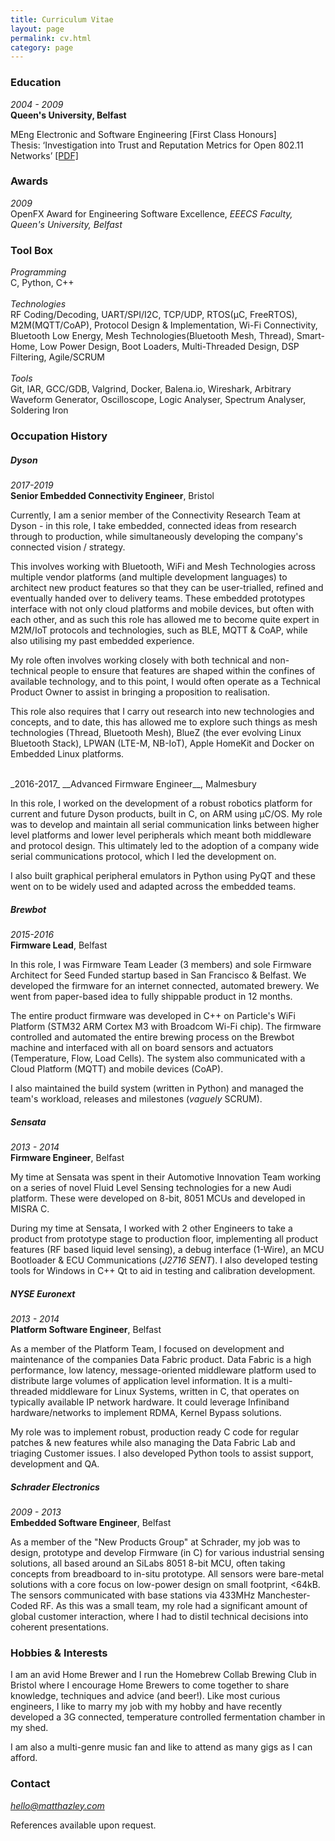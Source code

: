 ```yaml
---
title: Curriculum Vitae
layout: page
permalink: cv.html
category: page
---
```

### Education

_2004 - 2009_  
__Queen's University, Belfast__

MEng Electronic and Software Engineering [First Class Honours]  
Thesis: ‘Investigation into Trust and Reputation Metrics for Open 802.11 Networks’ [[PDF]](https://github.com/mhazley/mhazley.github.io/raw/b79511ef997bc669016a6d7875cdb560bfc6da8f/files/Investigation_of_Trust_and_Reputation_Metrics_for_802_11_Hot_Points.pdf)

### Awards

_2009_  
OpenFX Award for Engineering Software Excellence, *EEECS Faculty, Queen's University, Belfast*

### Tool Box

_Programming_  
C, Python, C++  
<br>
_Technologies_  
RF Coding/Decoding, UART/SPI/I2C, TCP/UDP, RTOS(µC, FreeRTOS), M2M(MQTT/CoAP), Protocol Design & Implementation, Wi-Fi Connectivity, Bluetooth Low Energy, Mesh Technologies(Bluetooth Mesh, Thread), Smart-Home, Low Power Design, Boot Loaders, Multi-Threaded Design, DSP Filtering, Agile/SCRUM  
<br>
_Tools_  
Git, IAR, GCC/GDB, Valgrind, Docker, Balena.io, Wireshark, Arbitrary Waveform Generator, Oscilloscope, Logic Analyser, Spectrum Analyser, Soldering Iron

### Occupation History

##### Dyson
_2017-2019_  
__Senior Embedded Connectivity Engineer__, Bristol

Currently, I am a senior member of the Connectivity Research Team at Dyson - in this role, I take embedded, connected ideas from research through to production, while simultaneously developing the company's connected vision / strategy.

This involves working with Bluetooth, WiFi and Mesh Technologies across multiple vendor platforms (and multiple development languages) to architect new product features so that they can be user-trialled, refined and eventually handed over to delivery teams. These embedded prototypes interface with not only cloud platforms and mobile devices, but often with each other, and as such this role has allowed me to become quite expert in M2M/IoT protocols and technologies, such as BLE, MQTT & CoAP, while also utilising my past embedded experience.

My role often involves working closely with both technical and non-technical people to ensure that features are shaped within the confines of available technology, and to this point, I would often operate as a Technical Product Owner to assist in bringing a proposition to realisation. 

This role also requires that I carry out research into new technologies and concepts, and to date, this has allowed me to explore such things as mesh technologies (Thread, Bluetooth Mesh), BlueZ (the ever evolving Linux Bluetooth Stack), LPWAN (LTE-M, NB-IoT), Apple HomeKit and Docker on Embedded Linux platforms. 

<br>
_2016-2017_  
__Advanced Firmware Engineer__, Malmesbury

In this role, I worked on the development of a robust robotics platform for current and future Dyson products, built in C, on ARM using μC/OS. My role was to develop and maintain all serial communication links between higher level platforms and lower level peripherals which meant both middleware and protocol design. This ultimately led to the adoption of a company wide serial communications protocol, which I led the development on.   

I also built graphical peripheral emulators in Python using PyQT and these went on to be widely used and adapted across the embedded teams.

##### Brewbot
_2015-2016_  
__Firmware Lead__, Belfast

In this role, I was Firmware Team Leader (3 members) and sole Firmware Architect for Seed Funded startup based in San Francisco & Belfast. We developed the firmware for an internet connected, automated brewery. We went from paper-based idea to fully shippable product in 12 months.

The entire product firmware was developed in C++ on Particle's WiFi Platform (STM32 ARM Cortex M3 with Broadcom Wi-Fi chip). The firmware controlled and automated the entire brewing process on the Brewbot machine and interfaced with all on board sensors and actuators (Temperature, Flow, Load Cells). The system also communicated with a Cloud Platform (MQTT) and mobile devices (CoAP).

I also maintained the build system (written in Python) and managed the team's workload, releases and milestones (_vaguely_ SCRUM).

##### Sensata
_2013 - 2014_  
__Firmware Engineer__, Belfast

My time at Sensata was spent in their Automotive Innovation Team working on a series of novel Fluid Level Sensing technologies for a new Audi platform. These were developed on 8-bit, 8051 MCUs and developed in MISRA C. 

During my time at Sensata, I worked with 2 other Engineers to take a product from prototype stage to production floor, implementing all product features (RF based liquid level sensing), a debug interface (1-Wire), an MCU Bootloader & ECU Communications (_J2716 SENT_). I also developed testing tools for Windows in C++ Qt to aid in testing and calibration development. 

##### NYSE Euronext
_2013 - 2014_  
__Platform Software Engineer__, Belfast

As a member of the Platform Team, I focused on development and maintenance of the companies Data Fabric product. Data Fabric is a high performance, low latency, message-oriented middleware platform used to distribute large volumes of application level information. It is a multi-threaded middleware for Linux Systems, written in C, that operates on typically available IP network hardware. It could leverage Infiniband hardware/networks to implement RDMA, Kernel Bypass solutions. 

My role was to implement robust, production ready C code for regular patches & new features while also managing the Data Fabric Lab and triaging Customer issues. I also developed Python tools to assist support, development and QA.

##### Schrader Electronics
_2009 - 2013_  
__Embedded Software Engineer__, Belfast

As a member of the "New Products Group" at Schrader, my job was to design, prototype and develop Firmware (in C) for various industrial sensing solutions, all based around an SiLabs 8051 8-bit MCU, often taking concepts from breadboard to in-situ prototype. All sensors were bare-metal solutions with a core focus on low-power design on small footprint, <64kB. The sensors communicated with base stations via 433MHz Manchester-Coded RF. As this was a small team, my role had a significant amount of global customer interaction, where I had to distil technical decisions into coherent presentations.

### Hobbies & Interests

I am an avid Home Brewer and I run the Homebrew Collab Brewing Club in Bristol where I encourage Home Brewers to come together to share knowledge, techniques and advice (and beer!). Like most curious engineers, I like to marry my job with my hobby and have recently developed a 3G connected, temperature controlled fermentation chamber in my shed.

I am also a multi-genre music fan and like to attend as many gigs as I can afford.

### Contact
*[hello@matthazley.com](mailto:hello@matthazley.com)*

References available upon request.
